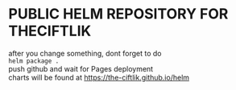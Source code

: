 # PUBLIC HELM REPOSITORY FOR THECIFTLIK

after you change something, dont forget to do <br>
`helm package .` <br>
push github and wait for Pages deployment <br>
charts will be found at https://the-ciftlik.github.io/helm